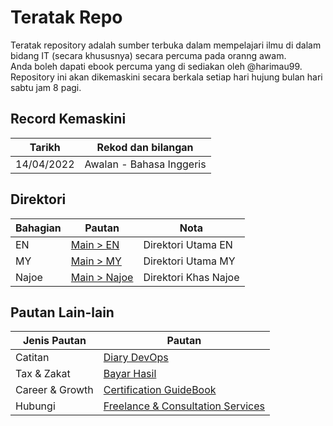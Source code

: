 # Teratak Repo

Teratak repository adalah sumber terbuka dalam mempelajari ilmu di dalam bidang IT (secara khususnya) secara percuma pada oranng awam. <br/>
Anda boleh dapati ebook percuma yang di sediakan oleh @harimau99. <br/>
Repository ini akan dikemaskini secara berkala setiap hari hujung bulan hari sabtu jam 8 pagi.


## Record Kemaskini 

| 	Tarikh		|	Rekod dan bilangan 	|
|-----------------------|-------------------------------|
|     14/04/2022	| Awalan - Bahasa Inggeris	|


## Direktori

|	Bahagian	| 				Pautan						| 		Nota	  	|
|-----------------------|-------------------------------------------------------------------------------|-------------------------------|
|	EN		|[Main > EN](https://github.com/harimau99/teratak-repo/tree/main/EN) 		| 	Direktori Utama EN  	|
|	MY		|[Main > MY](https://github.com/harimau99/teratak-repo/tree/main/MY)		| 	Direktori Utama MY	|
|	Najoe		|[Main > Najoe](https://github.com/harimau99/teratak-repo/tree/main/Najoe)	|	Direktori Khas Najoe	|


## Pautan Lain-lain

|     Jenis Pautan	|          Pautan		|		 
|-----------------------|-------------------------------|
|    Catitan		|[Diary DevOps](https://github.com/harimau99/DevOps-Diary)|
|   Tax & Zakat		|[Bayar Hasil](https://github.com/harimau99/BayarHasil)|
|  Career & Growth	|[Certification GuideBook](https://github.com/harimau99/Certification-Guidebook)|
|  Hubungi		|[Freelance & Consultation Services](https://bit.ly/book-najoe)|



